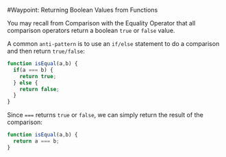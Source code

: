 #Waypoint: Returning Boolean Values from Functions

You may recall from Comparison with the Equality Operator that all comparison operators return a boolean `true` or `false` value.

A common `anti-pattern` is to use an `if/else` statement to do a comparison and then return `true/false`:

```js
function isEqual(a,b) {
  if(a === b) {
    return true;
  } else {
    return false;
  }
}
```

Since `===` returns `true` or `false`, we can simply return the result of the comparison:

```js
function isEqual(a,b) {
  return a === b;
}
```
